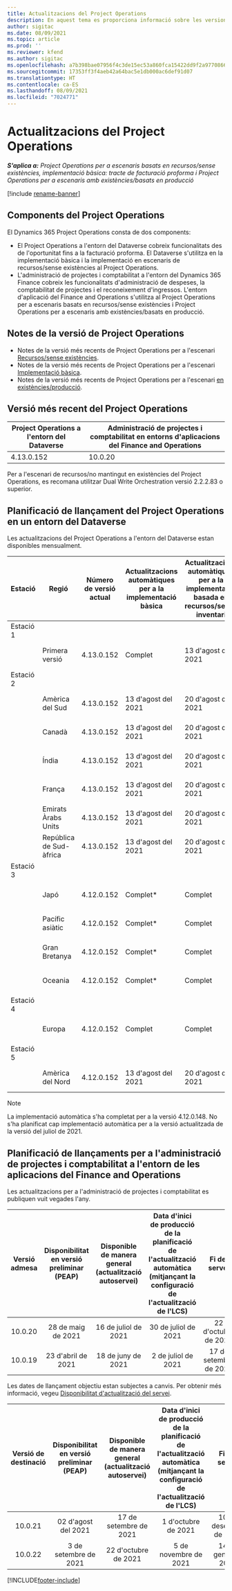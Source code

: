 ```yaml
---
title: Actualitzacions del Project Operations
description: En aquest tema es proporciona informació sobre les versions publicades del Dynamics 365 Project Operations.
author: sigitac
ms.date: 08/09/2021
ms.topic: article
ms.prod: ''
ms.reviewer: kfend
ms.author: sigitac
ms.openlocfilehash: a7b398bae07956f4c3de15ec53a860fca15422dd9f2a977086669ebf2fcdb240
ms.sourcegitcommit: 17353ff3f4aeb42a64bac5e1db000ac6def91d07
ms.translationtype: HT
ms.contentlocale: ca-ES
ms.lasthandoff: 08/09/2021
ms.locfileid: "7024771"
---
```

# <a name="project-operations-updates"></a>Actualitzacions del Project Operations

_**S'aplica a:** Project Operations per a escenaris basats en recursos/sense existències, implementació bàsica: tracte de facturació proforma i Project Operations per a escenaris amb existències/basats en producció_

[!include [rename-banner](~/includes/cc-data-platform-banner.md)]

## <a name="project-operations-components"></a>Components del Project Operations

El Dynamics 365 Project Operations consta de dos components:

- El Project Operations a l'entorn del Dataverse cobreix funcionalitats des de l'oportunitat fins a la facturació proforma. El Dataverse s'utilitza en la implementació bàsica i la implementació en escenaris de recursos/sense existències al Project Operations.
- L'administració de projectes i comptabilitat a l'entorn del Dynamics 365 Finance cobreix les funcionalitats d'administració de despeses, la comptabilitat de projectes i el reconeixement d'ingressos. L'entorn d'aplicació del Finance and Operations s'utilitza al Project Operations per a escenaris basats en recursos/sense existències i Project Operations per a escenaris amb existències/basats en producció.

## <a name="project-operations-release-notes"></a>Notes de la versió de Project Operations
- Notes de la versió més recents de Project Operations per a l'escenari [Recursos/sense existències](whats-new-july-2021-resource-based.md).
- Notes de la versió més recents de Project Operations per a l'escenari [Implementació bàsica](../pro/whats-new/whats-new-july-2021-lite.md).
- Notes de la versió més recents de Project Operations per a l'escenari [en existències/producció](../prod-pma/whats-new/whats-new-jul-2021-stocked.md).

## <a name="project-operations-latest-version"></a>Versió més recent del Project Operations

| Project Operations a l'entorn del Dataverse | Administració de projectes i comptabilitat en entorns d'aplicacions del Finance and Operations | 
| --- | --- |
| 4.13.0.152 | 10.0.20 |

Per a l'escenari de recursos/no mantingut en existències del Project Operations, es recomana utilitzar Dual Write Orchestration versió 2.2.2.83 o superior.

## <a name="release-schedule-for-project-operations-on-dataverse-environment"></a>Planificació de llançament del Project Operations en un entorn del Dataverse

Les actualitzacions del Project Operations a l'entorn del Dataverse estan disponibles mensualment. 

| Estació | Regió | Número de versió actual | Actualitzacions automàtiques per a la implementació bàsica | Actualitzacions automàtiques per a la implementació basada en recursos/sense inventari | Número de la versió següent | Pròxima versió disponible de manera general |
|-----------|-----------------------|-----------------|--------------------|---------------------|---------------------|---------------------|
| Estació 1 |   &nbsp;              |    &nbsp;       | &nbsp;             |      &nbsp;         |      &nbsp;         |      &nbsp;         |
|   &nbsp;  | Primera versió         |  4.13.0.152     | Complet           | 13 d'agost del 2021     | TBD                 | 27 d'agost del 2021     |
| Estació 2 |   &nbsp;              |    &nbsp;       | &nbsp;             |      &nbsp;         |      &nbsp;         |      &nbsp;         |
|   &nbsp;  | Amèrica del Sud         |  4.13.0.152     | 13 d'agost del 2021    | 20 d'agost del 2021     | TBD                 | 27 d'agost del 2021     |
|    &nbsp; | Canadà                |  4.13.0.152     | 13 d'agost del 2021    | 20 d'agost del 2021     | TBD                 | 27 d'agost del 2021     |
|   &nbsp;  | Índia                 |  4.13.0.152     | 13 d'agost del 2021    | 20 d'agost del 2021     | TBD                 | 27 d'agost del 2021     |
|   &nbsp;  | França                |  4.13.0.152     | 13 d'agost del 2021    | 20 d'agost del 2021     | TBD                 | 27 d'agost del 2021     |
|   &nbsp;  | Emirats Àrabs Units  |  4.13.0.152     | 13 d'agost del 2021    | 20 d'agost del 2021     | TBD                 | 27 d'agost del 2021     |
|   &nbsp;  | República de Sud-àfrica          |  4.13.0.152     | 13 d'agost del 2021    | 20 d'agost del 2021     | TBD                 | 27 d'agost del 2021     |
| Estació 3 |      &nbsp;           |     &nbsp;      |     &nbsp;         |      &nbsp;         |      &nbsp;         |      &nbsp;         |
|   &nbsp;  | Japó                 |  4.12.0.152     | Complet*          | Complet            | 4.13.0.152          | 13 d'agost del 2021     |
|   &nbsp;  | Pacífic asiàtic          |  4.12.0.152     | Complet*          | Complet            | 4.13.0.152          | 13 d'agost del 2021     |
|   &nbsp;  | Gran Bretanya         |  4.12.0.152     | Complet*          | Complet            | 4.13.0.152          | 13 d'agost del 2021     |
|   &nbsp;  | Oceania               |  4.12.0.152     | Complet*          | Complet            | 4.13.0.152          | 13 d'agost del 2021     |
| Estació 4 |     &nbsp;            |     &nbsp;      |     &nbsp;         |      &nbsp;         |      &nbsp;         |      &nbsp;         |
|   &nbsp;  | Europa                |  4.12.0.152     | Complet           | Complet            | 4.13.0.152          | 20 d'agost del 2021     |
| Estació 5 |     &nbsp;            |     &nbsp;      |     &nbsp;         |      &nbsp;         |      &nbsp;         |      &nbsp;         |
|   &nbsp;  | Amèrica del Nord         |  4.12.0.152     | 13 d'agost del 2021    | 20 d'agost del 2021     | 4.13.0.152          | 27 d'agost del 2021     |


> [!NOTE]
> La implementació automàtica s'ha completat per a la versió 4.12.0.148. No s'ha planificat cap implementació automàtica per a la versió actualitzada de la versió del juliol de 2021.

## <a name="release-schedule-for-project-management-and-accounting-in-the-finance-and-operations-apps-environment"></a>Planificació de llançaments per a l'administració de projectes i comptabilitat a l'entorn de les aplicacions del Finance and Operations

Les actualitzacions per a l'administració de projectes i comptabilitat es publiquen vuit vegades l'any.

|          Versió admesa          | Disponibilitat en versió preliminar (PEAP) | Disponible de manera general (actualització autoservei) | Data d'inici de producció de la planificació de l'actualització automàtica (mitjançant la configuració de l'actualització de l'LCS) |   Fi del servei   |
|:-------------------------:|:---------------------------:|:---------------------------------:|:--------------------------------------------------------------------:|:------------------:|
|          10.0.20          |         28 de maig de 2021        |           16 de juliol de 2021           |                             30 de juliol de 2021                             |  22 d'octubre de 2021  |
|          10.0.19          |        23 d'abril de 2021       |            18 de juny de 2021           |                             2 de juliol de 2021                             | 17 de setembre de 2021 |



Les dates de llançament objectiu estan subjectes a canvis. Per obtenir més informació, vegeu [Disponibilitat d'actualització del servei](/dynamics365/fin-ops-core/fin-ops/get-started/public-preview-releases?toc=%2fdynamics365%2ffinance%2ftoc.json).

|          Versió de destinació          | Disponibilitat en versió preliminar (PEAP) | Disponible de manera general (actualització autoservei) | Data d'inici de producció de la planificació de l'actualització automàtica (mitjançant la configuració de l'actualització de l'LCS) |   Fi del servei   |
|:-------------------------:|:---------------------------:|:---------------------------------:|:--------------------------------------------------------------------:|:------------------:|
|          10.0.21          |         02 d'agost del 2021     |           17 de setembre de 2021      |                             1 d'octubre de 2021                           |  10 de desembre de 2021  |
|          10.0.22          |      3 de setembre de 2021      |          22 d'octubre de 2021         |                           5 de novembre de 2021                           |  14 de gener de 2022  |

[!INCLUDE[footer-include](../includes/footer-banner.md)]
